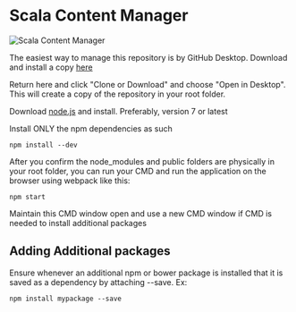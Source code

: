 # Scala Content Manager
![Scala Content Manager](https://github.com/ScalaInc/cm-ui-poc/blob/master/ScalaCM.png)

The easiest way to manage this repository is by GitHub Desktop. Download and install a copy [here](https://desktop.github.com/)

Return here and click "Clone or Download" and choose "Open in Desktop". This will create a copy of the repository in your root folder.

Download [node.js](https://nodejs.org/en/) and install. Preferably, version 7 or latest

Install ONLY the npm dependencies as such
```
npm install --dev
```

After you confirm the node_modules and public folders are physically in your root folder, you can run your CMD and run the application on the browser using webpack like this:
```
npm start
```
Maintain this CMD window open and use a new CMD window if CMD is needed to install additional packages

## Adding Additional packages
Ensure whenever an additional npm or bower package is installed that it is saved as a dependency by attaching --save. Ex:
```
npm install mypackage --save
```
